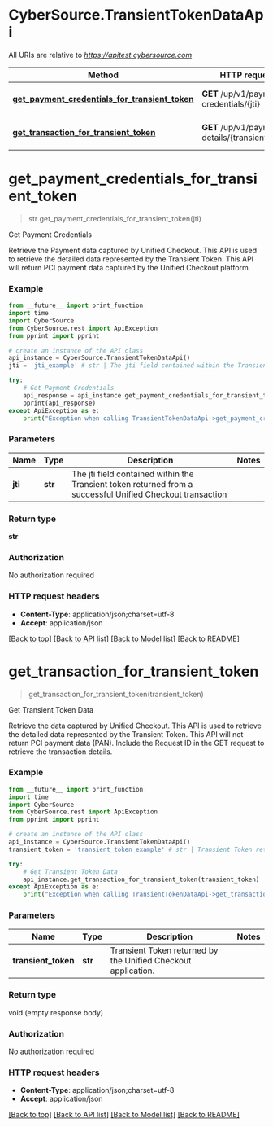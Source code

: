 # CyberSource.TransientTokenDataApi

All URIs are relative to *https://apitest.cybersource.com*

Method | HTTP request | Description
------------- | ------------- | -------------
[**get_payment_credentials_for_transient_token**](TransientTokenDataApi.md#get_payment_credentials_for_transient_token) | **GET** /up/v1/payment-credentials/{jti} | Get Payment Credentials
[**get_transaction_for_transient_token**](TransientTokenDataApi.md#get_transaction_for_transient_token) | **GET** /up/v1/payment-details/{transientToken} | Get Transient Token Data


# **get_payment_credentials_for_transient_token**
> str get_payment_credentials_for_transient_token(jti)

Get Payment Credentials

Retrieve the Payment data captured by Unified Checkout. This API is used to retrieve the detailed data represented by the Transient Token. This API will return PCI payment data captured by the Unified Checkout platform.

### Example 
```python
from __future__ import print_function
import time
import CyberSource
from CyberSource.rest import ApiException
from pprint import pprint

# create an instance of the API class
api_instance = CyberSource.TransientTokenDataApi()
jti = 'jti_example' # str | The jti field contained within the Transient token returned from a successful Unified Checkout transaction 

try: 
    # Get Payment Credentials
    api_response = api_instance.get_payment_credentials_for_transient_token(jti)
    pprint(api_response)
except ApiException as e:
    print("Exception when calling TransientTokenDataApi->get_payment_credentials_for_transient_token: %s\n" % e)
```

### Parameters

Name | Type | Description  | Notes
------------- | ------------- | ------------- | -------------
 **jti** | **str**| The jti field contained within the Transient token returned from a successful Unified Checkout transaction  | 

### Return type

**str**

### Authorization

No authorization required

### HTTP request headers

 - **Content-Type**: application/json;charset=utf-8
 - **Accept**: application/json

[[Back to top]](#) [[Back to API list]](../README.md#documentation-for-api-endpoints) [[Back to Model list]](../README.md#documentation-for-models) [[Back to README]](../README.md)

# **get_transaction_for_transient_token**
> get_transaction_for_transient_token(transient_token)

Get Transient Token Data

Retrieve the data captured by Unified Checkout. This API is used to retrieve the detailed data represented by the Transient Token. This API will not return PCI payment data (PAN). Include the Request ID in the GET request to retrieve the transaction details.

### Example 
```python
from __future__ import print_function
import time
import CyberSource
from CyberSource.rest import ApiException
from pprint import pprint

# create an instance of the API class
api_instance = CyberSource.TransientTokenDataApi()
transient_token = 'transient_token_example' # str | Transient Token returned by the Unified Checkout application. 

try: 
    # Get Transient Token Data
    api_instance.get_transaction_for_transient_token(transient_token)
except ApiException as e:
    print("Exception when calling TransientTokenDataApi->get_transaction_for_transient_token: %s\n" % e)
```

### Parameters

Name | Type | Description  | Notes
------------- | ------------- | ------------- | -------------
 **transient_token** | **str**| Transient Token returned by the Unified Checkout application.  | 

### Return type

void (empty response body)

### Authorization

No authorization required

### HTTP request headers

 - **Content-Type**: application/json;charset=utf-8
 - **Accept**: application/json

[[Back to top]](#) [[Back to API list]](../README.md#documentation-for-api-endpoints) [[Back to Model list]](../README.md#documentation-for-models) [[Back to README]](../README.md)

